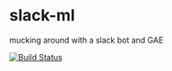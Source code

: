 # slack-ml
mucking around with a slack bot and GAE

[![Build Status](https://travis-ci.org/PFCM/slack-ml.svg?branch=master)](https://travis-ci.org/PFCM/slack-ml)
